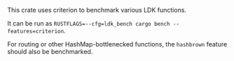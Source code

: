 This crate uses criterion to benchmark various LDK functions.

It can be run as `RUSTFLAGS=--cfg=ldk_bench cargo bench --features=criterion`.

For routing or other HashMap-bottlenecked functions, the `hashbrown` feature
should also be benchmarked.
